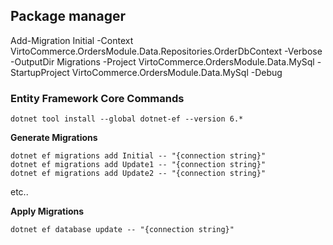 
## Package manager 
Add-Migration Initial -Context VirtoCommerce.OrdersModule.Data.Repositories.OrderDbContext  -Verbose -OutputDir Migrations -Project VirtoCommerce.OrdersModule.Data.MySql -StartupProject VirtoCommerce.OrdersModule.Data.MySql  -Debug



### Entity Framework Core Commands
```
dotnet tool install --global dotnet-ef --version 6.*
```

**Generate Migrations**

```
dotnet ef migrations add Initial -- "{connection string}"
dotnet ef migrations add Update1 -- "{connection string}"
dotnet ef migrations add Update2 -- "{connection string}"
```

etc..

**Apply Migrations**

`dotnet ef database update -- "{connection string}"`
